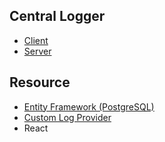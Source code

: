 ## Central Logger

- [Client](client)
- [Server](src/CentralLogger)

 
 ## Resource
 
 - [Entity Framework (PostgreSQL)](http://www.npgsql.org/efcore)
 - [Custom Log Provider](https://github.com/serilog/serilog-sinks-seq)
 - React
